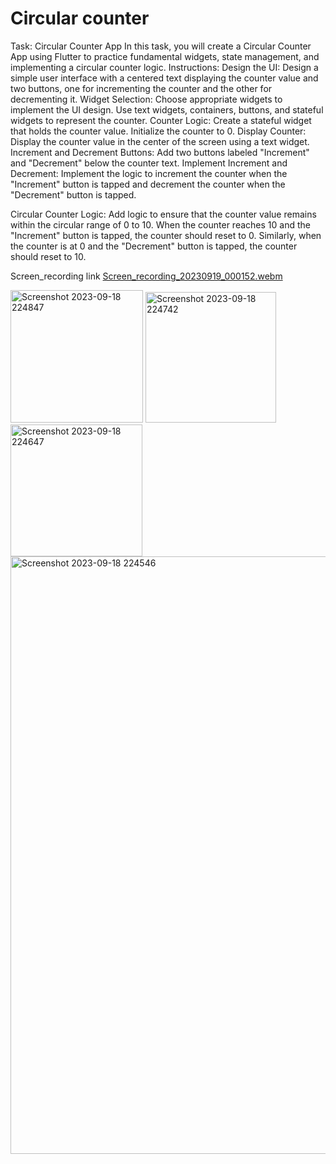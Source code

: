 # Circular counter

Task: Circular Counter App
In this task, you will create a Circular Counter App using Flutter to practice fundamental widgets, state management, and implementing a circular counter logic.
Instructions:
Design the UI:
Design a simple user interface with a centered text displaying the counter value and two buttons, one for incrementing the counter and the other for decrementing it.
Widget Selection:
Choose appropriate widgets to implement the UI design. Use text widgets, containers, buttons, and stateful widgets to represent the counter.
Counter Logic:
Create a stateful widget that holds the counter value. Initialize the counter to 0.
Display Counter:
Display the counter value in the center of the screen using a text widget.
Increment and Decrement Buttons:
Add two buttons labeled "Increment" and "Decrement" below the counter text.
Implement Increment and Decrement:
Implement the logic to increment the counter when the "Increment" button is tapped and decrement the counter when the "Decrement" button is tapped.

	

Circular Counter Logic:
Add logic to ensure that the counter value remains within the circular range of 0 to 10. When the counter reaches 10 and the "Increment" button is tapped, the counter should reset to 0. Similarly, when the counter is at 0 and the "Decrement" button is tapped, the counter should reset to 10.


Screen_recording link
[Screen_recording_20230919_000152.webm](https://github.com/mintesnot96/2023-project-phase-mobile-tasks/assets/96992238/20afddc4-dd08-4aba-bea8-2e83a09c5c78)


<img width="212" alt="Screenshot 2023-09-18 224847" src="https://github.com/mintesnot96/2023-project-phase-mobile-tasks/assets/96992238/f339f31a-6d56-48fa-859c-67a3acf21d9b">
<img width="209" alt="Screenshot 2023-09-18 224742" src="https://github.com/mintesnot96/2023-project-phase-mobile-tasks/assets/96992238/b4a15d3f-4206-481e-a3ca-18b4a39cda37">
<img width="211" alt="Screenshot 2023-09-18 224647" src="https://github.com/mintesnot96/2023-project-phase-mobile-tasks/assets/96992238/1677e765-a2c7-4f6c-92d6-458862c0ca70">
<img width="956" alt="Screenshot 2023-09-18 224546" src="https://github.com/mintesnot96/2023-project-phase-mobile-tasks/assets/96992238/277b95b3-e63d-4cf3-90cb-b93d03f6dc22">

